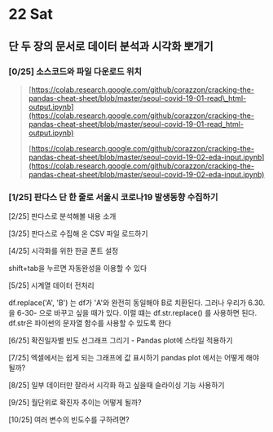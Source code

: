 # 22 Sat

## 단 두 장의 문서로 데이터 분석과 시각화 뽀개기 <a id="undefined"></a>

### \[0/25\] 소스코드와 파일 다운로드 위치  <a id="0-25"></a>

> ​[https://colab.research.google.com/github/corazzon/cracking-the-pandas-cheat-sheet/blob/master/seoul-covid-19-01-read\_html-output.ipynb](https://colab.research.google.com/github/corazzon/cracking-the-pandas-cheat-sheet/blob/master/seoul-covid-19-01-read_html-output.ipynb)​
>
> ​[https://colab.research.google.com/github/corazzon/cracking-the-pandas-cheat-sheet/blob/master/seoul-covid-19-02-eda-input.ipynb](https://colab.research.google.com/github/corazzon/cracking-the-pandas-cheat-sheet/blob/master/seoul-covid-19-02-eda-input.ipynb)​

### \[1/25\] 판다스 단 한 줄로 서울시 코로나19 발생동향 수집하기 <a id="1-25-19"></a>

\[2/25\] 판다스로 분석해볼 내용 소개 

\[3/25\] 판다스로 수집해 온 CSV 파일 로드하기



\[4/25\] 시각화를 위한 한글 폰트 설정 

shift+tab을 누르면 자동완성을 이용할 수 있다

\[5/25\] 시계열 데이터 전처리 

df.replace\('A', 'B'\) 는 df가 'A'와 완전히 동일해야 B로 치환된다. 그러나 우리가 6.30. 을 6-30- 으로 바꾸고 싶을 때가 있다. 이럴 떄는 df.str.replace\(\) 를 사용하면 된다. df.str은 파이썬의 문자열 함수를 사용할 수 있도록 한다

\[6/25\] 확진일자별 빈도 선그래프 그리기 - Pandas plot에 스타일 적용하기 

\[7/25\] 엑셀에서는 쉽게 되는 그래프에 값 표시하기 pandas plot 에서는 어떻게 해야될까? 

\[8/25\] 일부 데이터만 잘라서 시각화 하고 싶을때 슬라이싱 기능 사용하기 

\[9/25\] 월단위로 확진자 추이는 어떻게 될까? 

\[10/25\] 여러 변수의 빈도수를 구하려면?

